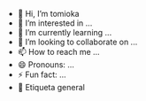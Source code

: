 - 👋 Hi, I’m tomioka 
- 👀 I’m interested in ...
- 🌱 I’m currently learning ...
- 💞️ I’m looking to collaborate on ...
- 📫 How to reach me ...
- 😄 Pronouns: ...
- ⚡ Fun fact: ...
- 🩵 Etiqueta general 
<!---
Tomioka/tomoe is a ✨ special ✨ repository because its `README.md` (this file) appears on your GitHub profile.
You can click the Preview link to take a look at your changes.
--->
